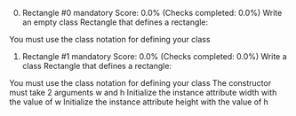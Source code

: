 0. Rectangle #0
mandatory
Score: 0.0% (Checks completed: 0.0%)
Write an empty class Rectangle that defines a rectangle:

You must use the class notation for defining your class


1. Rectangle #1
mandatory
Score: 0.0% (Checks completed: 0.0%)
Write a class Rectangle that defines a rectangle:

You must use the class notation for defining your class
The constructor must take 2 arguments w and h
Initialize the instance attribute width with the value of w
Initialize the instance attribute height with the value of h
